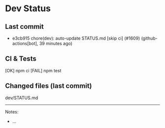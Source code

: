 # Dev Status

## Last commit
- e3cb915 chore(dev): auto-update STATUS.md [skip ci] (#1609) (github-actions[bot], 39 minutes ago)
## CI & Tests
[OK] npm ci
[FAIL] npm test

## Changed files (last commit)
dev/STATUS.md

---
Notes:
- ...
